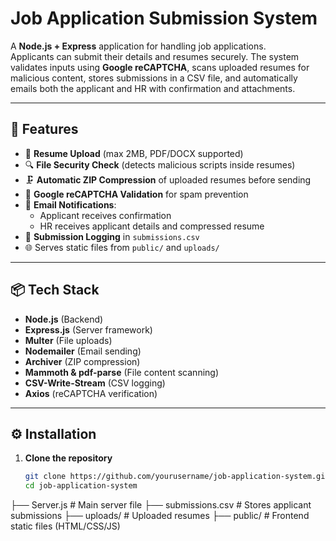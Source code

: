 # Job Application Submission System

A **Node.js + Express** application for handling job applications.  
Applicants can submit their details and resumes securely. The system validates inputs using **Google reCAPTCHA**, scans uploaded resumes for malicious content, stores submissions in a CSV file, and automatically emails both the applicant and HR with confirmation and attachments.

---

## 🚀 Features

- 📂 **Resume Upload** (max 2MB, PDF/DOCX supported)  
- 🔍 **File Security Check** (detects malicious scripts inside resumes)  
- 🗜 **Automatic ZIP Compression** of uploaded resumes before sending  
- 🤖 **Google reCAPTCHA Validation** for spam prevention  
- 📧 **Email Notifications**:
  - Applicant receives confirmation  
  - HR receives applicant details and compressed resume  
- 📝 **Submission Logging** in `submissions.csv`  
- 🌐 Serves static files from `public/` and `uploads/`

---

## 📦 Tech Stack

- **Node.js** (Backend)  
- **Express.js** (Server framework)  
- **Multer** (File uploads)  
- **Nodemailer** (Email sending)  
- **Archiver** (ZIP compression)  
- **Mammoth & pdf-parse** (File content scanning)  
- **CSV-Write-Stream** (CSV logging)  
- **Axios** (reCAPTCHA verification)

---

## ⚙️ Installation

1. **Clone the repository**
   ```bash
   git clone https://github.com/yourusername/job-application-system.git
   cd job-application-system

├── Server.js         # Main server file
├── submissions.csv   # Stores applicant submissions
├── uploads/          # Uploaded resumes
├── public/           # Frontend static files (HTML/CSS/JS)

